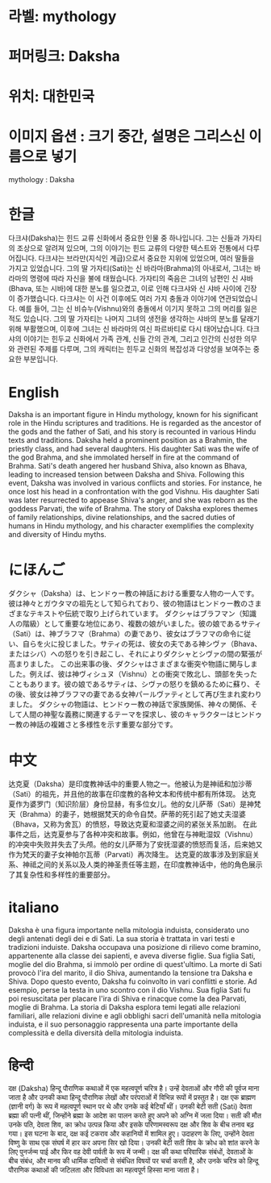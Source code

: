 # 라벨: mythology

# 퍼머링크: Daksha

# 위치: 대한민국

# 이미지 옵션 : 크기 중간, 설명은 그리스신 이름으로 넣기

mythology : Daksha

# 한글

다크샤(Daksha)는 힌드 교류 신화에서 중요한 인물 중 하나입니다. 그는 신들과 가자티의 조상으로 알려져 있으며, 그의 이야기는 힌드 교류의 다양한 텍스트와 전통에서 다루어집니다.
다크샤는 브라만(지식인 계급)으로서 중요한 지위에 있었으며, 여러 딸들을 가지고 있었습니다. 그의 딸 가자티(Sati)는 신 바라마(Brahma)의 아내로서, 그녀는 바라마의 명령에 따라 자신을 불에 태웠습니다. 가자티의 죽음은 그녀의 남편인 신 샤바(Bhava, 또는 시바)에 대한 분노를 일으켰고, 이로 인해 다크샤와 신 샤바 사이에 긴장이 증가했습니다.
다크샤는 이 사건 이후에도 여러 가지 충돌과 이야기에 연관되었습니다. 예를 들어, 그는 신 비슈누(Vishnu)와의 충돌에서 이기지 못하고 그의 머리를 잃은 적도 있습니다. 그의 딸 가자티는 나머지 그녀의 생전을 생각하는 샤바의 분노를 달래기 위해 부활했으며, 이후에 그녀는 신 바라마의 여신 파르바티로 다시 태어났습니다.
다크샤의 이야기는 힌두교 신화에서 가족 관계, 신들 간의 관계, 그리고 인간의 신성한 의무와 관련된 주제를 다루며, 그의 캐릭터는 힌두교 신화의 복잡성과 다양성을 보여주는 중요한 부분입니다.

# English

Daksha is an important figure in Hindu mythology, known for his significant role in the Hindu scriptures and traditions. He is regarded as the ancestor of the gods and the father of Sati, and his story is recounted in various Hindu texts and traditions.
Daksha held a prominent position as a Brahmin, the priestly class, and had several daughters. His daughter Sati was the wife of the god Brahma, and she immolated herself in fire at the command of Brahma. Sati's death angered her husband Shiva, also known as Bhava, leading to increased tension between Daksha and Shiva.
Following this event, Daksha was involved in various conflicts and stories. For instance, he once lost his head in a confrontation with the god Vishnu. His daughter Sati was later resurrected to appease Shiva's anger, and she was reborn as the goddess Parvati, the wife of Brahma.
The story of Daksha explores themes of family relationships, divine relationships, and the sacred duties of humans in Hindu mythology, and his character exemplifies the complexity and diversity of Hindu myths.

# にほんご

ダクシャ（Daksha）は、ヒンドゥー教の神話における重要な人物の一人です。彼は神々とガウタマの祖先として知られており、彼の物語はヒンドゥー教のさまざまなテキストや伝統で取り上げられています。
ダクシャはブラフマン（知識人の階級）として重要な地位にあり、複数の娘がいました。彼の娘であるサティ（Sati）は、神ブラフマ（Brahma）の妻であり、彼女はブラフマの命令に従い、自らを火に投じました。サティの死は、彼女の夫である神シヴァ（Bhava、またはシバ）への怒りを引き起こし、それによりダクシャとシヴァの間の緊張が高まりました。
この出来事の後、ダクシャはさまざまな衝突や物語に関与しました。例えば、彼は神ヴィシュヌ（Vishnu）との衝突で敗北し、頭部を失ったこともあります。彼の娘であるサティは、シヴァの怒りを鎮めるために蘇り、その後、彼女は神ブラフマの妻である女神パールヴァティとして再び生まれ変わりました。
ダクシャの物語は、ヒンドゥー教の神話で家族関係、神々の関係、そして人間の神聖な義務に関連するテーマを探求し、彼のキャラクターはヒンドゥー教の神話の複雑さと多様性を示す重要な部分です。

# 中文

达克夏（Daksha）是印度教神话中的重要人物之一。他被认为是神祗和加沙蒂（Sati）的祖先，并且他的故事在印度教的各种文本和传统中都有所体现。
达克夏作为婆罗门（知识阶层）身份显赫，有多位女儿。他的女儿萨蒂（Sati）是神梵天（Brahma）的妻子，她根据梵天的命令自焚。萨蒂的死引起了她丈夫湿婆（Bhava，又称为舍瓦）的愤怒，导致达克夏和湿婆之间的紧张关系加剧。
在此事件之后，达克夏参与了各种冲突和故事。例如，他曾在与神毗湿奴（Vishnu）的冲突中失败并失去了头颅。他的女儿萨蒂为了安抚湿婆的愤怒而复活，后来她又作为梵天的妻子女神帕尔瓦蒂（Parvati）再次降生。
达克夏的故事涉及到家庭关系、神祗之间的关系以及人类的神圣责任等主题，在印度教神话中，他的角色展示了其复杂性和多样性的重要部分。

# italiano

Daksha è una figura importante nella mitologia induista, considerato uno degli antenati degli dei e di Sati. La sua storia è trattata in vari testi e tradizioni induiste.
Daksha occupava una posizione di rilievo come bramino, appartenente alla classe dei sapienti, e aveva diverse figlie. Sua figlia Sati, moglie del dio Brahma, si immolò per ordine di quest'ultimo. La morte di Sati provocò l'ira del marito, il dio Shiva, aumentando la tensione tra Daksha e Shiva.
Dopo questo evento, Daksha fu coinvolto in vari conflitti e storie. Ad esempio, perse la testa in uno scontro con il dio Vishnu. Sua figlia Sati fu poi resuscitata per placare l'ira di Shiva e rinacque come la dea Parvati, moglie di Brahma.
La storia di Daksha esplora temi legati alle relazioni familiari, alle relazioni divine e agli obblighi sacri dell'umanità nella mitologia induista, e il suo personaggio rappresenta una parte importante della complessità e della diversità della mitologia induista.

# हिन्दी

दक्ष (Daksha) हिन्दू पौराणिक कथाओं में एक महत्वपूर्ण चरित्र है। उन्हें देवताओं और गौरी की पूर्वज माना जाता है और उनकी कथा हिन्दू पौराणिक लेखों और परंपराओं में विभिन्न रूपों में प्रस्तुत है।
दक्ष एक ब्राह्मण (ज्ञानी वर्ग) के रूप में महत्वपूर्ण स्थान पर थे और उनके कई बेटियाँ थीं। उनकी बेटी सती (Sati) देवता ब्रह्मा की पत्नी थीं, जिन्होंने ब्रह्मा के आदेश का पालन करते हुए अपने को अग्नि में जला दिया। सती की मौत उनके पति, देवता शिव, का क्रोध उत्पन्न किया और इसके परिणामस्वरूप दक्ष और शिव के बीच तनाव बढ़ गया।
इस घटना के बाद, दक्ष कई टकराव और कहानियों में शामिल हुए। उदाहरण के लिए, उन्होंने देवता विष्णु के साथ एक संघर्ष में हार कर अपना सिर खो दिया। उनकी बेटी सती शिव के क्रोध को शांत करने के लिए पुनर्जन्म पाई और फिर वह देवी पार्वती के रूप में जन्मी।
दक्ष की कथा परिवारिक संबंधों, देवताओं के बीच संबंध, और मानव की धार्मिक दायित्वों से संबंधित विषयों पर चर्चा करती है, और उनके चरित्र को हिन्दू पौराणिक कथाओं की जटिलता और विविधता का महत्वपूर्ण हिस्सा माना जाता है।
